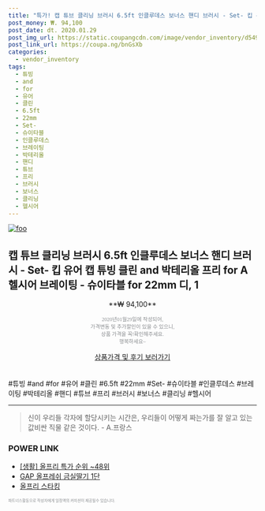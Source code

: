 ```yaml
--- 
title: "특가! 캡 튜브 클리닝 브러시 6.5ft 인클루데스 보너스 핸디 브러시 - Set- 킵 유어 캡..." 
post_money: ₩. 94,100 
post_date: dt. 2020.01.29 
post_img_url: https://static.coupangcdn.com/image/vendor_inventory/d549/fc329d387928db4646949341b2edf484d74d494227b64f0fdf8b02477ec6.jpg 
post_link_url: https://coupa.ng/bnGsXb 
categories: 
  - vendor_inventory 
tags: 
  - 튜빙 
  - and 
  - for 
  - 유어 
  - 클린 
  - 6.5ft 
  - 22mm 
  - Set- 
  - 슈이타블 
  - 인클루데스 
  - 브레이팅 
  - 박테리올 
  - 핸디 
  - 튜브 
  - 프리 
  - 브러시 
  - 보너스 
  - 클리닝 
  - 헬시어 
--- 
```

[![foo](https://static.coupangcdn.com/image/vendor_inventory/d549/fc329d387928db4646949341b2edf484d74d494227b64f0fdf8b02477ec6.jpg)](https://coupa.ng/bnGsXb) 

## 캡 튜브 클리닝 브러시 6.5ft 인클루데스 보너스 핸디 브러시 - Set- 킵 유어 캡 튜빙 클린 and 박테리올 프리 for A 헬시어 브레이팅 - 슈이타블 for 22mm 디, 1 
<p style="text-align: center;">**₩ 94,100**</p> 
<p style="text-align: center;"><span style="color: #898c8f; font-family: Georgia,Times,serif; font-size: 0.75em;">2020년01월29일에 작성되어, <br>가격변동 및 추가할인이 있을 수 있으니,<br> 상품 가격을 꼭!확인해주세요.<br>행복하세요~</span> 
</p>	 
<div markdown="0" style="text-align: center;"><a href="https://coupa.ng/bnGsXb" class="btn btn--success">상품가격 및 후기 보러가기</a></div> 
<br><br> 
  #튜빙 #and #for #유어 #클린 #6.5ft #22mm #Set- #슈이타블 #인클루데스 #브레이팅 #박테리올 #핸디 #튜브 #프리 #브러시 #보너스 #클리닝 #헬시어 
<hr> 

> 신이 우리들 각자에 할당시키는 시간은, 우리들이 어떻게 짜는가를 잘 알고 있는 값비싼 직물 같은 것이다. - A.프랑스 


### POWER LINK

* <a href="https://blog.naver.com/sakai111/221788305564" target="_blank"> [생활] 올프리 특가 순위 ~48위</a>
* <a href="https://blog.naver.com/sakai111/221780962390" target="_blank">GAP 올프레쉬 금실딸기 1단</a>
* <a href="https://blog.naver.com/fasyy4321/221788586198" target="_blank">올프리 스타킹</a>

<span style="color: #898c8f; font-family: Georgia,Times,serif; font-size: 0.55em;">파트너스활동으로 작성자에게 일정액의 커미션이 제공될수 있습니다.</span> 
